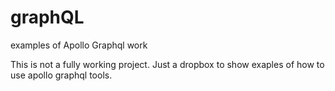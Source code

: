 # graphQL
examples of Apollo Graphql work 


This is not a fully working project. Just a dropbox to show exaples of how to use apollo graphql tools.  
